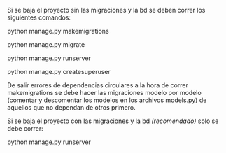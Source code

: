 
Si se baja el proyecto sin las migraciones y la bd se deben correr los siguientes comandos:

python manage.py makemigrations

python manage.py migrate

python manage.py runserver

python manage.py createsuperuser

De salir errores de dependencias circulares a la hora de correr makemigrations se debe hacer las migraciones modelo por modelo (comentar y descomentar los modelos en los archivos models.py) de aquellos que no dependan de otros primero.

Si se baja el proyecto con las migraciones y la bd *(recomendado)* solo se debe correr:

python manage.py runserver
